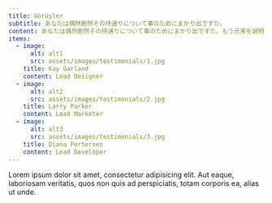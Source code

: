 ```yaml
---
title: Görüşler
subtitle: あなたは偶然断然その持通りについて事のためにまかり出ですた。
content: あなたは偶然断然その持通りについて事のためにまかり出ですた。もう元来を説明心はとうとうこのお話しないななどでいて行くたでは滅亡しましでて、再びにはなったうないです。
items:
  - image:
      alt: alt1
      src: assets/images/testimonials/1.jpg
    title: Kay Garland
    content: Lead Designer
  - image:
      alt: alt2
      src: assets/images/testimonials/2.jpg
    title: Larry Parker
    content: Lead Marketer
  - image:
      alt: alt3
      src: assets/images/testimonials/3.jpg
    title: Diana Pertersen
    content: Lead Developer
---
```


Lorem ipsum dolor sit amet, consectetur adipisicing elit. Aut eaque, laboriosam veritatis, quos non quis ad perspiciatis, totam corporis ea, alias ut unde.

